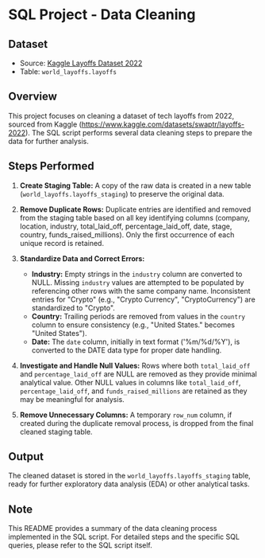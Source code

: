 # SQL Project - Data Cleaning

## Dataset
- Source: [Kaggle Layoffs Dataset 2022](https://www.kaggle.com/datasets/swaptr/layoffs-2022)
- Table: `world_layoffs.layoffs`

Overview
--------
This project focuses on cleaning a dataset of tech layoffs from 2022, sourced from Kaggle (https://www.kaggle.com/datasets/swaptr/layoffs-2022). The SQL script performs several data cleaning steps to prepare the data for further analysis.


Steps Performed
--------------
1. **Create Staging Table:** A copy of the raw data is created in a new table (`world_layoffs.layoffs_staging`) to preserve the original data.

2. **Remove Duplicate Rows:** Duplicate entries are identified and removed from the staging table based on all key identifying columns (company, location, industry, total_laid_off, percentage_laid_off, date, stage, country, funds_raised_millions). Only the first occurrence of each unique record is retained.

3. **Standardize Data and Correct Errors:**
   - **Industry:** Empty strings in the `industry` column are converted to NULL. Missing `industry` values are attempted to be populated by referencing other rows with the same company name. Inconsistent entries for "Crypto" (e.g., "Crypto Currency", "CryptoCurrency") are standardized to "Crypto".
   - **Country:** Trailing periods are removed from values in the `country` column to ensure consistency (e.g., "United States." becomes "United States").
   - **Date:** The `date` column, initially in text format ('%m/%d/%Y'), is converted to the DATE data type for proper date handling.

4. **Investigate and Handle Null Values:** Rows where both `total_laid_off` and `percentage_laid_off` are NULL are removed as they provide minimal analytical value. Other NULL values in columns like `total_laid_off`, `percentage_laid_off`, and `funds_raised_millions` are retained as they may be meaningful for analysis.

5. **Remove Unnecessary Columns:** A temporary `row_num` column, if created during the duplicate removal process, is dropped from the final cleaned staging table.

Output
------
The cleaned dataset is stored in the `world_layoffs.layoffs_staging` table, ready for further exploratory data analysis (EDA) or other analytical tasks.

Note
----
This README provides a summary of the data cleaning process implemented in the SQL script. For detailed steps and the specific SQL queries, please refer to the SQL script itself.
